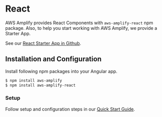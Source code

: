 ---
---

# React

AWS Amplify provides React Components with `aws-amplify-react` npm package. Also, to help you start working with AWS Amplify, we provide a Starter App. 

See our [React Starter App in Github](https://github.com/awslabs/aws-mobile-react-sample).

## Installation and Configuration

Install following npm packages into your Angular app.

```bash
$ npm install aws-amplify
$ npm install aws-amplify-react
```

### Setup

Follow setup and configuration steps in our [Quick Start Guide](https://aws.github.io/aws-amplify/media/quick_start).

 